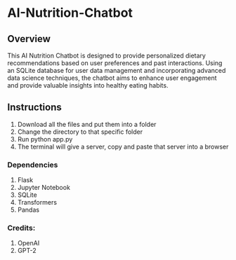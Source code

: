 # AI-Nutrition-Chatbot

## Overview
This AI Nutrition Chatbot is designed to provide personalized dietary recommendations based on user preferences and past interactions. 
Using an SQLite database for user data management and incorporating advanced data science techniques, the chatbot aims to enhance user engagement and provide valuable insights into healthy eating habits.
## Instructions
1. Download all the files and put them into a folder
2. Change the directory to that specific folder
3. Run python app.py
4. The terminal will give a server, copy and paste that server into a browser
### Dependencies
1. Flask
2. Jupyter Notebook
3. SQLite
4. Transformers
7. Pandas

### Credits:
1. OpenAI
2. GPT-2
